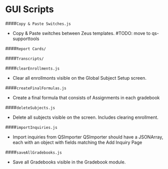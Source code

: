 GUI Scripts
===

####`Copy & Paste Switches.js`

* Copy & Paste switches between Zeus templates.
#TODO: move to qs-supporttools

####`Report Cards/`



####`Transcripts/`



####`clearEnrollments.js`

* Clear all enrollmonts visible on the Global Subject Setup screen.

####`createFinalFormulas.js`

* Create a final formula that consists of Assignments in each gradebook

####`deleteSubjects.js`

* Delete all subjects visible on the screen. Includes clearing enrollment.

####`importInquiries.js`

* Import inquiries from QSImporter
QSImporter should have a JSONArray, each with an object with fields
matching the Add Inquiry Page

####`saveAllGradebooks.js`

* Save all Gradebooks visible in the Gradebook module.